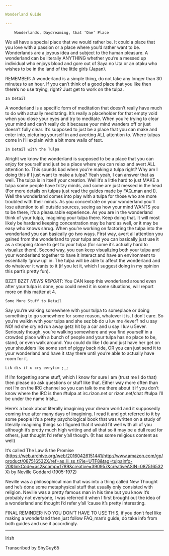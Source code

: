 ```yaml
---

Wonderland Guide

---
```


		Wonderlands, Daydreaming, that ‘One’ Place

We all have a special place that we would rather be. It could a place that you love with a passion or a place where you’d rather want to be. Wonderlands are a joyous idea and subject to the human pleasure. A wonderland can be literally ANYTHING whether you’re a messed up individual who enjoys blood and gore out of Saya no Uta or an otaku who wishes to be in the land of the little girls (Japan).

REMEMBER: A wonderland is a simple thing, do not take any longer than 30 minutes to an hour. If you can’t think of a good place that you like then there’s no use trying, right? Just get to work on the tulpa.

	In Detail

A wonderland is a specific form of meditation that doesn’t really have much to do with actually meditating. It’s really a placeholder for that empty void when you close your eyes and try to meditate. When you’re trying to clear your mind and can’t really do it because your mind wanders off or just doesn’t fully clear. It’s supposed to just be a place that you can make and enter into, picturing yourself in and averting ALL attention to. Where tulpas come in I’ll explain with a bit more walls of text.

	In Detail with the Tulpa

Alright we know the wonderland is supposed to be a place that you can enjoy for yourself and just be a place where you can relax and avert ALL attention to. This sounds bad when you’re making a tulpa right? Why am I doing this if I just want to make a tulpa? Yeah yeah, I can answer that as well. The tulpa is in itself your creation. Well it’s a little hard to just MAKE a tulpa some people have fritzy minds, and some are just messed in the head (For more details on tulpas just read the guides made by FAQ_man and I). Well the wonderland comes into play with a tulpa for those who are more troubled with their minds. As you concentrate on your wonderland you’ll lose attention to all outside sources, seeing as how your mind WANTS you to be there, it’s a pleasurable experience. As you are in the wonderland think of your tulpa, imagining your tulpa there. Keep doing that. It will most likely be hardand keeping concentration may be hard as well, or it may be easy who knows shrug. When you’re working on factoring the tulpa into the wonderland you can basically go two ways. First way, avert all attention you gained from the wonderland to your tulpa and you can basically just use it as a stepping stone to get to your tulpa (for some it’s actually hard to visualize them). Second way, you can keep visualizing both your tulpa and your wonderland together to have it interact and have an environment to essentially ‘grow up’ in. The tulpa will be able to affect the wonderland and do whatever it wants to it (if you let it, which I suggest doing in my opinion this part’s pretty fun).

BZZT BZZT *NEWS REPORT*: You CAN keep this wonderland around even after your tulpa is done, you could need it in some situations, will report more on this matter at 4.

	Some More Stuff to Detail

Say you’re walking somewhere with your tulpa to someplace or doing something to go somewhere for some reason, whatever it is, I don’t care. So you’re walkin with your tulpa and she sez bb do u luv me 4ever? nd u say NO! nd she cry nd run away getz hit by a car and u say I luv u 5ever. Seriously though, you’re walking somewhere and you find yourself in a crowded place with a bunch of people and your tulpa has no place to be, stand, or even walk around. You could do like I do and just have her get on your shoulders like some sort of piggy back ride, OR you can just send it to your wonderland and have it stay there until you’re able to actually have room for it.

	Lik dis if u cry evrytim ;_;

If I’m forgetting some stuff, which I know for sure I am (trust me I do that) then please do ask questions or stuff like that. Either way more often than not I’m on the IRC channel so you can talk to me there about it if you don’t know where the IRC is then #tulpa at irc.rizon.net or rizon.net/chat #tulpa I’ll be under the name Irish_.

Here’s a book about literally imagining your dream world and it supposedly coming true after many days of imagining. I read it and got referred to it by some people it’s a pretty psychological book that was written on a study of literally imagining things so I figured that it would fit well with all of you although it’s pretty much high writing and all that so it may be a dull read for others, just thought I’d refer y’all though. (It has some religious content as well)

It’s called The Law & the Promise (https://web.archive.org/web/20160426151441/http://www.amazon.com/gp/product/087516532X/ref=as_li_ss_tl?ie=UTF8&tag=tulpainfo-20&linkCode=as2&camp=1789&creative=390957&creativeASIN=087516532X)
by Neville Goddard (1905-1972)

Neville was a philosophical man that was into a thing called New Thought and he’s done some metaphysical stuff that usually only consisted with religion. Neville was a pretty famous man in his time but you know it’s probably not everyone, I was referred it when I first brought out the idea of a wonderland and thought I’d refer y’all ’cause it’s pretty interesting.

FINAL REMINDER: NO YOU DON’T HAVE TO USE THIS, if you don’t feel like making a wonderland then just follow FAQ_man’s guide, do take info from both guides and use it accordingly.

---

Irish

Transcribed by ShyGuy65